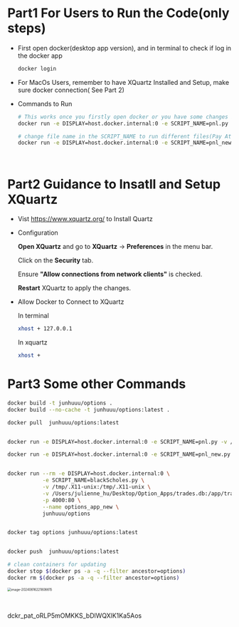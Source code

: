 

# Part1 For Users to Run the Code(only steps)

- First open docker(desktop app version), and in terminal to check if log in the docker app
  ```bash
  docker login
  ```

- For MacOs Users, remember to have XQuartz Installed and Setup, make sure docker connection( See Part 2)

- Commands to Run

  ```bash
  # This works once you firstly open docker or you have some changes in github
  docker run -e DISPLAY=host.docker.internal:0 -e SCRIPT_NAME=pnl.py -v /tmp/.X11-unix:/tmp/.X11-unix -p 4000:80 junhuuu/options
  
  # change file name in the SCRIPT_NAME to run different files(Pay Attention To Lowercase And Uppercase)
  docker run -e DISPLAY=host.docker.internal:0 -e SCRIPT_NAME=pnl_new.py -v /tmp/.X11-unix:/tmp/.X11-unix -p 4000:80 junhuuu/options
  

  

# Part2 Guidance to Insatll and Setup XQuartz

- Vist https://www.xquartz.org/ to Install Quartz

- Configuration

  **Open XQuartz** and go to **XQuartz** -> **Preferences** in the menu bar.

  Click on the **Security** tab.

  Ensure **"Allow connections from network clients"** is checked.

  **Restart** XQuartz to apply the changes.

- Allow Docker to Connect to XQuartz

  In terminal

  ```bash
  xhost + 127.0.0.1
  ```

  In xquartz

  ```bash
  xhost +
  ```



# Part3 Some other Commands

```bash
docker build -t junhuuu/options .
docker build --no-cache -t junhuuu/options:latest .

docker pull  junhuuu/options:latest 


docker run -e DISPLAY=host.docker.internal:0 -e SCRIPT_NAME=pnl.py -v /tmp/.X11-unix:/tmp/.X11-unix -p 4000:80 junhuuu/options

docker run -e DISPLAY=host.docker.internal:0 -e SCRIPT_NAME=pnl_new.py -v /tmp/.X11-unix:/tmp/.X11-unix -p 4000:80 junhuuu/options


docker run --rm -e DISPLAY=host.docker.internal:0 \
           -e SCRIPT_NAME=blackScholes.py \
           -v /tmp/.X11-unix:/tmp/.X11-unix \
           -v /Users/julienne_hu/Desktop/Option_Apps/trades.db:/app/trades.db \
           -p 4000:80 \
           --name options_app_new \
           junhuuu/options


docker tag options junhuuu/options:latest


docker push  junhuuu/options:latest 

# clean containers for updating
docker stop $(docker ps -a -q --filter ancestor=options)
docker rm $(docker ps -a -q --filter ancestor=options)

```

<img src="/Users/julienne_hu/Library/Application Support/typora-user-images/image-20240616221806615.png" alt="image-20240616221806615" style="zoom:50%;" />

​	

dckr_pat_oRLP5mOMKKS_bDlWQXlK1Ka5Aos

